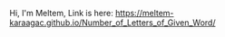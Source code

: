 


Hi, I'm Meltem, Link is here: https://meltem-karaagac.github.io/Number_of_Letters_of_Given_Word/
